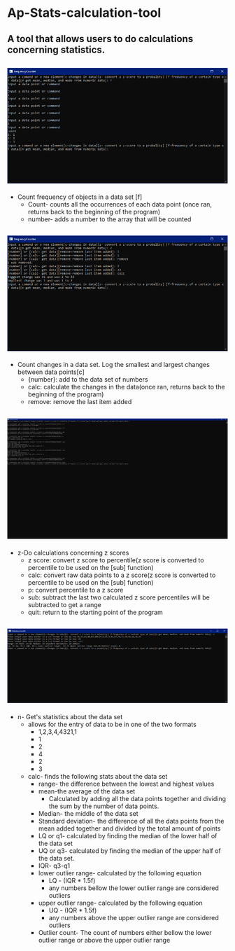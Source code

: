 # Ap-Stats-calculation-tool
## A tool that allows users to do calculations concerning statistics.
## ![Example screenshot](https://github.com/cperryoh/Ap-Stats-calculation-tool/blob/master/images/frequency.PNG?raw=true)
* Count frequency of objects in a data set [f]
  * Count- counts all the occurrences of each data point (once ran, returns back to the beginning of the program)
  * number- adds a number to the array that will be counted
## ![Example screenshot](https://github.com/cperryoh/Ap-Stats-calculation-tool/blob/master/images/changes.PNG?raw=true)
* Count changes in a data set. Log the smallest and largest changes between data points[c]
  * {number}: add to the data set of numbers
  * calc: calculate the changes in the data(once ran, returns back to the beginning of the program)
  * remove: remove the last item added
## ![Example screenshot](https://github.com/cperryoh/Ap-Stats-calculation-tool/blob/master/images/zscore.PNG?raw=true)
* z-Do calculations concerning z scores
  * z score: convert z score to percentile(z score is converted to percentile to be used on the [sub] function)
  * calc: convert raw data points to a z score(z score is converted to percentile to be used on the [sub] function)
  * p: convert percentile to a z score
  * sub: subtract the last two calculated z score percentiles will be subtracted to get a range
  * quit: return to the starting point of the program
## ![Example screenshot](https://github.com/cperryoh/Ap-Stats-calculation-tool/blob/master/images/calc.PNG?raw=true)
* n- Get's statistics about the data set
  * allows for the entry of data to be in one of the two formats
    * 1,2,3,4,4321,1
     * 1
     * 2
     * 4
     * 2
     * 3
  * calc- finds the following stats  about the data set
    * range- the difference between the lowest and highest values
    * mean-the average of the data set
      * Calculated by adding all the data points together and dividing the sum by the number of data points.
    * Median- the middle of the data set
    * Standard deviation- the difference of all the data points from the mean added together and divided by the total amount of points
    * LQ or q1- calculated by finding the median of the lower half of the data set
    * UQ or q3- calculated by finding the median of the upper half of the data set.
    * IQR- q3-q1
    * lower outlier range- calculated by the following equation
      * LQ - (IQR * 1.5f)
      * any numbers bellow the lower outlier range are considered outliers
    * upper outlier range- calculated by the following equation
      * UQ - (IQR * 1.5f)
      * any numbers above the upper outlier range are considered outliers
    * Outlier count- The count of numbers either bellow the lower outlier range or above the upper outlier range 
